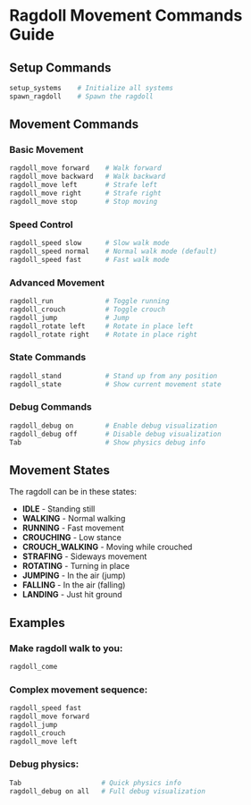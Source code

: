 # Ragdoll Movement Commands Guide

## Setup Commands
```bash
setup_systems    # Initialize all systems
spawn_ragdoll    # Spawn the ragdoll
```

## Movement Commands

### Basic Movement
```bash
ragdoll_move forward    # Walk forward
ragdoll_move backward   # Walk backward
ragdoll_move left       # Strafe left
ragdoll_move right      # Strafe right
ragdoll_move stop       # Stop moving
```

### Speed Control
```bash
ragdoll_speed slow      # Slow walk mode
ragdoll_speed normal    # Normal walk mode (default)
ragdoll_speed fast      # Fast walk mode
```

### Advanced Movement
```bash
ragdoll_run             # Toggle running
ragdoll_crouch          # Toggle crouch
ragdoll_jump            # Jump
ragdoll_rotate left     # Rotate in place left
ragdoll_rotate right    # Rotate in place right
```

### State Commands
```bash
ragdoll_stand           # Stand up from any position
ragdoll_state           # Show current movement state
```

### Debug Commands
```bash
ragdoll_debug on        # Enable debug visualization
ragdoll_debug off       # Disable debug visualization
Tab                     # Show physics debug info
```

## Movement States

The ragdoll can be in these states:
- **IDLE** - Standing still
- **WALKING** - Normal walking
- **RUNNING** - Fast movement
- **CROUCHING** - Low stance
- **CROUCH_WALKING** - Moving while crouched
- **STRAFING** - Sideways movement
- **ROTATING** - Turning in place
- **JUMPING** - In the air (jump)
- **FALLING** - In the air (falling)
- **LANDING** - Just hit ground

## Examples

### Make ragdoll walk to you:
```bash
ragdoll_come
```

### Complex movement sequence:
```bash
ragdoll_speed fast
ragdoll_move forward
ragdoll_jump
ragdoll_crouch
ragdoll_move left
```

### Debug physics:
```bash
Tab                    # Quick physics info
ragdoll_debug on all   # Full debug visualization
```
